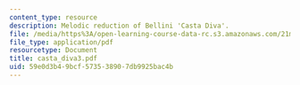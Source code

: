 ```yaml
---
content_type: resource
description: Melodic reduction of Bellini 'Casta Diva'.
file: /media/https%3A/open-learning-course-data-rc.s3.amazonaws.com/21m-350-musical-analysis-spring-2008/59e0d3b49bcf573538907db9925bac4b_casta_diva3.pdf
file_type: application/pdf
resourcetype: Document
title: casta_diva3.pdf
uid: 59e0d3b4-9bcf-5735-3890-7db9925bac4b
---
```

